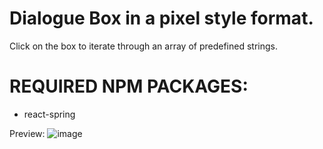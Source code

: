 # Dialogue Box in a pixel style format.

Click on the box to iterate through an array of predefined strings.

# REQUIRED NPM PACKAGES:
- react-spring

Preview: 
![image](https://github.com/jlayog/react-component-library/assets/35618625/83cc1a35-2a1c-4808-94c3-3b525b885e35)
